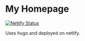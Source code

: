 # My Homepage

[![Netlify Status](https://api.netlify.com/api/v1/badges/7ad9d23b-8587-4ee1-aeb5-7eee3f1094f3/deploy-status)](https://app.netlify.com/sites/vibrant-joliot-206796/deploys)

Uses hugo and deployed on netlify.
